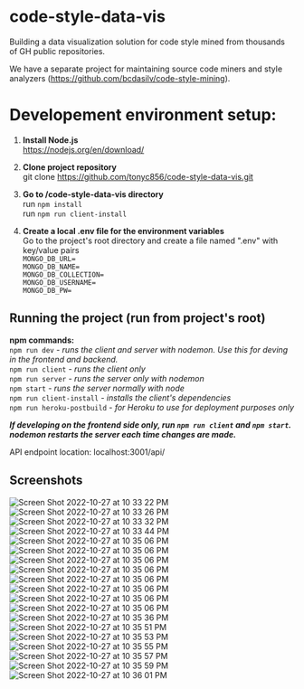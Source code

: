 # code-style-data-vis
Building a data visualization solution for code style mined from thousands of GH public repositories.

We have a separate project for maintaining source code miners and style analyzers (https://github.com/bcdasilv/code-style-mining).

# Developement environment setup:
1. **Install Node.js**\
https://nodejs.org/en/download/

2. **Clone project repository**\
git clone https://github.com/tonyc856/code-style-data-vis.git

3. **Go to /code-style-data-vis directory**\
run `npm install`\
run `npm run client-install`

4. **Create a local .env file for the environment variables**\
Go to the project's root directory and create a file named ".env" with key/value pairs\
`MONGO_DB_URL=`\
`MONGO_DB_NAME=`\
`MONGO_DB_COLLECTION=`\
`MONGO_DB_USERNAME=`\
`MONGO_DB_PW=`

## Running the project (run from project's root)
**npm commands:**\
`npm run dev` - *runs the client and server with nodemon. Use this for deving in the frontend and backend.*\
`npm run client` - *runs the client only*\
`npm run server` - *runs the server only with nodemon*\
`npm start` - *runs the server normally with node*\
`npm run client-install` - *installs the client's dependencies*\
`npm run heroku-postbuild` - *for Heroku to use for deployment purposes only*

***If developing on the frontend side only, run `npm run client` and `npm start`.\
nodemon restarts the server each time changes are made.***

API endpoint location: localhost:3001/api/

## Screenshots
![Screen Shot 2022-10-27 at 10 33 22 PM](https://user-images.githubusercontent.com/21371772/224438695-c376832c-a217-4cf6-ab9e-24d05c9129b0.png)
![Screen Shot 2022-10-27 at 10 33 26 PM](https://user-images.githubusercontent.com/21371772/224438941-5e6cafcb-57ad-466d-ac49-32c5e9331c8e.png)
![Screen Shot 2022-10-27 at 10 33 32 PM](https://user-images.githubusercontent.com/21371772/224439063-a2108df3-5657-4f8e-adf4-7a8eb11de3fa.png)
![Screen Shot 2022-10-27 at 10 33 44 PM](https://user-images.githubusercontent.com/21371772/224440083-7ea23781-a092-4cf5-a666-c88115bb9bcf.png)
![Screen Shot 2022-10-27 at 10 35 06 PM](https://user-images.githubusercontent.com/21371772/224440090-b0de5f09-62bb-498b-b8e4-ebf7a6989ac9.png)
![Screen Shot 2022-10-27 at 10 35 06 PM](https://user-images.githubusercontent.com/21371772/224440101-e5a5b25c-8b44-4253-8811-cc8caa0db8d9.png)
![Screen Shot 2022-10-27 at 10 35 06 PM](https://user-images.githubusercontent.com/21371772/224440108-12a35042-3a32-49e9-a443-353fbcbaedb9.png)
![Screen Shot 2022-10-27 at 10 35 06 PM](https://user-images.githubusercontent.com/21371772/224440114-ab5fff72-3826-494e-9e4e-dedb5ba7a588.png)
![Screen Shot 2022-10-27 at 10 35 06 PM](https://user-images.githubusercontent.com/21371772/224440117-4924e120-4cb9-4d0e-9688-f3b8243846d8.png)
![Screen Shot 2022-10-27 at 10 35 06 PM](https://user-images.githubusercontent.com/21371772/224440133-45a4002c-771d-4b5a-abb6-18c92a4d1464.png)
![Screen Shot 2022-10-27 at 10 35 06 PM](https://user-images.githubusercontent.com/21371772/224440142-a3b980cc-894e-4e8b-a2e6-0e83e31e53b6.png)
![Screen Shot 2022-10-27 at 10 35 06 PM](https://user-images.githubusercontent.com/21371772/224440155-e7b404c4-bfb8-44ba-ae32-372270cfa961.png)
![Screen Shot 2022-10-27 at 10 35 36 PM](https://user-images.githubusercontent.com/21371772/224440167-c1b2ca80-f5a8-4ca8-856a-f72d348d66cc.png)
![Screen Shot 2022-10-27 at 10 35 51 PM](https://user-images.githubusercontent.com/21371772/224440178-3c1ecc41-5a17-471d-b024-7c68d5e505ab.png)
![Screen Shot 2022-10-27 at 10 35 53 PM](https://user-images.githubusercontent.com/21371772/224440186-a802f73b-319f-4fdb-a9f7-171b3126c254.png)
![Screen Shot 2022-10-27 at 10 35 55 PM](https://user-images.githubusercontent.com/21371772/224440204-ee7d1e2b-3563-483a-8fc8-7b431ab4f0d6.png)
![Screen Shot 2022-10-27 at 10 35 57 PM](https://user-images.githubusercontent.com/21371772/224440222-7eb2d5e8-5746-4ba5-82b5-4835d89eaa6b.png)
![Screen Shot 2022-10-27 at 10 35 59 PM](https://user-images.githubusercontent.com/21371772/224440234-9a0d9fc2-fde9-4405-a54c-3beaf16e291a.png)
![Screen Shot 2022-10-27 at 10 36 01 PM](https://user-images.githubusercontent.com/21371772/224440244-58190ae2-7940-4f16-8ff4-9abdecd37c57.png)





